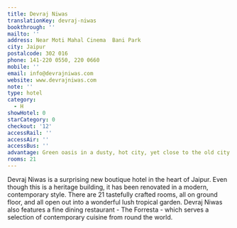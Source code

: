 ```yaml
---
title: Devraj Niwas
translationKey: devraj-niwas
bookthrough: ''
mailto: ''
address: Near Moti Mahal Cinema  Bani Park
city: Jaipur
postalcode: 302 016
phone: 141-220 0550, 220 0660
mobile: ''
email: info@devrajniwas.com
website: www.devrajniwas.com
note: ''
type: hotel
category:
  - H
showHotel: 0
starCategory: 0
checkout: '12'
accessRail: ''
accessAir: ''
accessBus: ''
advantage: Green oasis in a dusty, hot city, yet close to the old city heart.
rooms: 21
---
```

Devraj Niwas is a surprising new boutique hotel in the heart of Jaipur. Even though this is a heritage building, it has been renovated in a modern, contemporary style. There are 21 tastefully crafted rooms, all on ground floor, and all open out into a wonderful lush tropical garden.    Devraj Niwas also features a fine dining restaurant - The Forresta - which serves a selection of contemporary cuisine from round the world. 